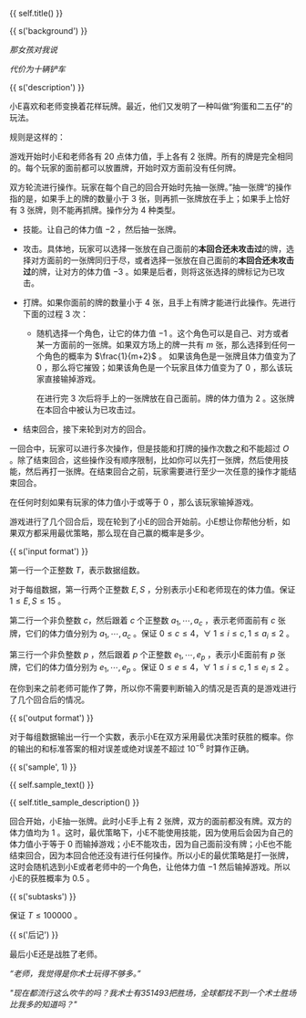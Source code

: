 {{ self.title() }}

{{ s('background') }}

*那女孩对我说*

*代价为十辆铲车*

{{ s('description') }}

小E喜欢和老师变换着花样玩牌。最近，他们又发明了一种叫做“狗蛋和二五仔”的玩法。

规则是这样的：

游戏开始时小E和老师各有 $20$ 点体力值，手上各有 $2$ 张牌。所有的牌是完全相同的。每个玩家的面前都可以放置牌，开始时双方面前没有任何牌。

双方轮流进行操作。玩家在每个自己的回合开始时先抽一张牌。”抽一张牌“的操作指的是，如果手上的牌的数量小于 $3$ 张，则再抓一张牌放在手上；如果手上恰好有 $3$ 张牌，则不能再抓牌。操作分为 $4$ 种类型。

- 技能。让自己的体力值 $-2$ ，然后抽一张牌。

- 攻击。具体地，玩家可以选择一张放在自己面前的**本回合还未攻击过**的牌，选择对方面前的一张牌同归于尽，或者选择一张放在自己面前的**本回合还未攻击过**的牌，让对方的体力值 $-3$ 。如果是后者，则将这张选择的牌标记为已攻击。

- 打牌。如果你面前的牌的数量小于 $4$ 张，且手上有牌才能进行此操作。先进行下面的过程 $3$ 次：

  - 随机选择一个角色，让它的体力值 $-1$ 。这个角色可以是自己、对方或者某一方面前的一张牌。如果双方场上的牌一共有 $m$ 张，那么选择到任何一个角色的概率为 $\frac{1}{m+2}$ 。 如果该角色是一张牌且体力值变为了 $0$ ，那么将它摧毁；如果该角色是一个玩家且体力值变为了 $0$ ，那么该玩家直接输掉游戏。

    在进行完 $3$ 次后将手上的一张牌放在自己面前。牌的体力值为 $2$ 。这张牌在本回合中被认为已攻击过。

- 结束回合，接下来轮到对方的回合。

一回合中，玩家可以进行多次操作，但是技能和打牌的操作次数之和不能超过 $O$ 。除了结束回合，这些操作没有顺序限制，比如你可以先打一张牌，然后使用技能，然后再打一张牌。在结束回合之前，玩家需要进行至少一次任意的操作才能结束回合。

在任何时刻如果有玩家的体力值小于或等于 $0$ ，那么该玩家输掉游戏。

游戏进行了几个回合后，现在轮到了小E的回合开始前。小E想让你帮他分析，如果双方都采用最优策略，那么现在自己赢的概率是多少。

{{ s('input format') }}

第一行一个正整数 $T$，表示数据组数。

对于每组数据，第一行两个正整数 $E,S$ ，分别表示小E和老师现在的体力值。保证 $1\le E,S\le 15$ 。

第二行一个非负整数 $c$，然后跟着 $c$ 个正整数 $a_1,\cdots,a_c$ ，表示老师面前有 $c$ 张牌，它们的体力值分别为 $a_1,\cdots,a_c$ 。保证 $0\le c \le 4$，$\forall~1\le i \le c,1\le a_i \le 2$ 。

第三行一个非负整数 $p$ ，然后跟着 $p$ 个正整数 $e_1,\cdots,e_p$ ，表示小E面前有 $p$ 张牌，它们的体力值分别为 $e_1,\cdots,e_p$ 。保证 $0\le e\le 4$，$\forall~1\le i\le c,1\le e_i\le 2$ 。

在你到来之前老师可能作了弊，所以你不需要判断输入的情况是否真的是游戏进行了几个回合后的情况。

{{ s('output format') }}

对于每组数据输出一行一个实数，表示小E在双方采用最优决策时获胜的概率。你的输出的和标准答案的相对误差或绝对误差不超过 $10^{-6}$ 时算作正确。

{{ s('sample', 1) }}

{{ self.sample_text() }}

{{ self.title_sample_description() }}

回合开始，小E抽一张牌。此时小E手上有 $2$ 张牌，双方的面前都没有牌。双方的体力值均为 $1$ 。这时，最优策略下，小E不能使用技能，因为使用后会因为自己的体力值小于等于 $0$ 而输掉游戏；小E不能攻击，因为自己面前没有牌；小E也不能结束回合，因为本回合他还没有进行任何操作。所以小E的最优策略是打一张牌，这时会随机选到小E或者老师中的一个角色，让他体力值 $-1$ 然后输掉游戏。所以小E的获胜概率为 $0.5$ 。

{{ s('subtasks') }}

保证 $T\le 100000$ 。

{{ s('后记') }}

最后小E还是战胜了老师。

*“老师，我觉得是你术士玩得不够多。”*

*"现在都流行这么吹牛的吗？我术士有351493把胜场，全球都找不到一个术士胜场比我多的知道吗？"*
